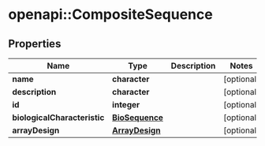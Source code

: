 # openapi::CompositeSequence


## Properties
Name | Type | Description | Notes
------------ | ------------- | ------------- | -------------
**name** | **character** |  | [optional] 
**description** | **character** |  | [optional] 
**id** | **integer** |  | [optional] 
**biologicalCharacteristic** | [**BioSequence**](BioSequence.md) |  | [optional] 
**arrayDesign** | [**ArrayDesign**](ArrayDesign.md) |  | [optional] 


